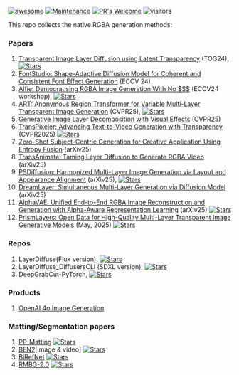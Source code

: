 [![awesome](https://awesome.re/badge.svg)](https://awesome.re) [![Maintenance](https://img.shields.io/badge/Maintained%3F-yes-green.svg)](https://GitHub.com/Naereen/StrapDown.js/graphs/commit-activity) [![PR's Welcome](https://img.shields.io/badge/PRs-welcome-brightgreen.svg?style=flat)](http://makeapullrequest.com) 
![visitors](https://visitor-badge.laobi.icu/badge?page_id=wendashi/awesome-transparent-generation)

This repo collects the native RGBA generation methods:

### Papers

1. [Transparent Image Layer Diffusion using Latent Transparency](https://dl.acm.org/doi/10.1145/3658150) (TOG24), 
   <a href="https://github.com/lllyasviel/LayerDiffuse" title="GitHub Repo">
     <i class="fab fa-github"></i> 
     <img src="https://img.shields.io/github/stars/lllyasviel/LayerDiffuse.svg?style=social" alt="Stars">
   </a>
2. [FontStudio: Shape-Adaptive Diffusion Model for Coherent and Consistent Font Effect Generation](https://font-studio.github.io/) (ECCV 24)  
3. [Alfie: Democratising RGBA Image Generation With No $$$](https://arxiv.org/abs/2408.14826) (ECCV24 workshop), 
   <a href="https://github.com/aimagelab/Alfie" title="GitHub Repo">
     <i class="fab fa-github"></i> 
     <img src="https://img.shields.io/github/stars/aimagelab/Alfie.svg?style=social" alt="Stars">
   </a>
4. [ART: Anonymous Region Transformer for Variable Multi-Layer Transparent Image Generation](https://art-msra.github.io/) (CVPR25), 
   <a href="https://github.com/microsoft/art-msra" title="GitHub Repo">
     <i class="fab fa-github"></i> 
     <img src="https://img.shields.io/github/stars/microsoft/art-msra.svg?style=social" alt="Stars">
   </a>
5. [Generative Image Layer Decomposition with Visual Effects](https://rayjryang.github.io/LayerDecomp/) (CVPR25)
6. [TransPixeler: Advancing Text-to-Video Generation with Transparency](https://openaccess.thecvf.com/content/CVPR2025/html/Wang_TransPixeler_Advancing_Text-to-Video_Generation_with_Transparency_CVPR_2025_paper.html) (CVPR2025)
     <a href="https://wileewang.github.io/TransPixar/" title="GitHub Repo">
     <i class="fab fa-github"></i> 
     <img src="https://img.shields.io/github/stars/wileewang/TransPixeler.svg?style=social" alt="Stars">
   </a>
7. [Zero-Shot Subject-Centric Generation for Creative Application Using Entropy Fusion](https://arxiv.org/abs/2503.10697) (arXiv25)
8. [TransAnimate: Taming Layer Diffusion to Generate RGBA Video](https://arxiv.org/abs/2503.17934) (arXiv25)
9. [PSDiffusion: Harmonized Multi-Layer Image Generation via Layout and Appearance Alignment](https://arxiv.org/abs/2505.11468) (arXiv25),
   <a href="https://github.com/dingbang777/PSDiffusion/" title="GitHub Repo">
     <i class="fab fa-github"></i> 
     <img src="https://img.shields.io/github/stars/dingbang777/PSDiffusion.svg?style=social" alt="Stars">
   </a>
10. [DreamLayer: Simultaneous Multi-Layer Generation via Diffusion Model](https://arxiv.org/abs/2503.12838) (arXiv25)
11. [AlphaVAE: Unified End-to-End RGBA Image Reconstruction and Generation with Alpha-Aware Representation Learning](https://github.com/o0o0o00o0/AlphaVAE) (arXiv25)
      <a href="https://github.com/o0o0o00o0/AlphaVAE/" title="GitHub Repo">
        <i class="fab fa-github"></i> 
        <img src="https://img.shields.io/github/stars/o0o0o00o0/AlphaVAE.svg?style=social" alt="Stars">
      </a>
12. [PrismLayers: Open Data for High-Quality Multi-Layer Transparent Image Generative Models](https://github.com/redredsheep/PrismLayers?tab=readme-ov-file) (May, 2025)
      <a href="https://github.com/redredsheep/PrismLayers/" title="GitHub Repo">
        <i class="fab fa-github"></i> 
        <img src="https://img.shields.io/github/stars/redredsheep/PrismLayers.svg?style=social" alt="Stars">
      </a>


### Repos

1. LayerDiffuse(Flux version), 
   <a href="https://github.com/RedAIGC/Flux-version-LayerDiffuse" title="GitHub Repo">
     <i class="fab fa-github"></i> 
     <img src="https://img.shields.io/github/stars/RedAIGC/Flux-version-LayerDiffuse.svg?style=social" alt="Stars">
   </a>
2. LayerDiffuse_DiffusersCLI (SDXL version),
   <a href="https://github.com/lllyasviel/LayerDiffuse_DiffusersCLI" title="GitHub Repo">
     <i class="fab fa-github"></i> 
     <img src="https://img.shields.io/github/stars/lllyasviel/LayerDiffuse_DiffusersCLI.svg?style=social" alt="Stars">
   </a>
3. DeepGrabCut-PyTorch, 
   <a href="https://github.com/jfzhang95/DeepGrabCut-PyTorch" title="GitHub Repo">
     <i class="fab fa-github"></i> 
     <img src="https://img.shields.io/github/stars/jfzhang95/DeepGrabCut-PyTorch.svg?style=social" alt="Stars">
   </a>


### Products

1. [OpenAI 4o Image Generation](https://openai.com/index/introducing-4o-image-generation/)


### Matting/Segmentation papers
1. [PP-Matting](https://github.com/PaddlePaddle/PaddleSeg)
   <a href="https://github.com/PaddlePaddle/PaddleSeg" title="GitHub Repo">
     <i class="fab fa-github"></i> 
     <img src="https://img.shields.io/github/stars/PaddlePaddle/PaddleSeg.svg?style=social" alt="Stars">
   </a>
2. [BEN2](https://github.com/PramaLLC/BEN2?tab=readme-ov-file)[image & video]
   <a href="https://github.com/PramaLLC/BEN2" title="GitHub Repo">
     <i class="fab fa-github"></i> 
     <img src="https://img.shields.io/github/stars/PramaLLC/BEN2.svg?style=social" alt="Stars">
   </a>
3. [BiRefNet](https://github.com/ZhengPeng7/BiRefNet)
   <a href="https://github.com/ZhengPeng7/BiRefNet" title="GitHub Repo">
     <i class="fab fa-github"></i> 
     <img src="https://img.shields.io/github/stars/ZhengPeng7/BiRefNet.svg?style=social" alt="Stars">
   </a>
4. [RMBG-2.0](https://github.com/pinokiofactory/RMBG-2-Studio?tab=readme-ov-file#architecture)
   <a href="https://github.com/pinokiofactory/RMBG-2-Studio" title="GitHub Repo">
     <i class="fab fa-github"></i> 
     <img src="https://img.shields.io/github/stars/pinokiofactory/RMBG-2-Studio.svg?style=social" alt="Stars">
   </a>

